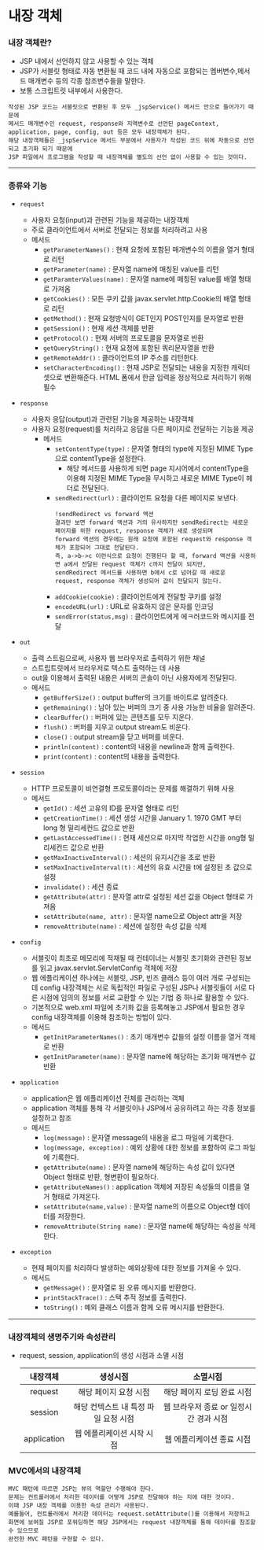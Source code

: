 # 내장 객체

### 내장 객체란?

* JSP 내에서 선언하지 않고 사용할 수 있는 객체
* JSP가 서블릿 형태로 자동 변환될 때 코드 내에 자동으로 포함되는 멤버변수,메서드 매개변수 등의 각종 참조변수들을 말한다.
* 보통 스크립트릿 내부에서 사용한다.

```
작성된 JSP 코드는 서블릿으로 변환된 후 모두 _jspService() 메서드 안으로 들어가기 때문에 
메서드 매개변수인 request, response와 지역변수로 선언된 pageContext, application, page, config, out 등은 모두 내장객체가 된다. 
해당 내장객체들은 _jspService 메서드 부분에서 사용자가 작성된 코드 위에 자동으로 선언되고 초기화 되기 때문에 
JSP 파일에서 프로그램을 작성할 때 내장객체를 별도의 선언 없이 사용할 수 있는 것이다.
```

***

### 종류와 기능

* ``request``
    * 사용자 요청(input)과 관련된 기능을 제공하는 내장객체
    * 주로 클라이언트에서 서버로 전달되는 정보를 처리하려고 사용
    * 메서드
        * ``getParameterNames()`` : 현재 요청에 포함된 매개변수의 이름을 열거 형태로 리턴
        * ``getParameter(name)`` : 문자열 name에 매칭된 value를 리턴
        * ``getParamterValues(name)`` : 문자열 name에 매칭된 value를 배열 형태로 가져옴
        * ``getCookies()`` : 모든 쿠키 값을 javax.servlet.http.Cookie의 배열 형태로 리턴
        * ``getMethod()`` : 현재 요청방식이 GET인지 POST인지를 문자열로 반환
        * ``getSession()`` : 현재 세션 객체를 반환
        * ``getProtocol()`` : 현재 서버의 프로토콜을 문자열로 반환
        * ``getQueryString()`` : 현재 요청에 포함된 쿼리문자열을 반환
        * ``getRemoteAddr()`` :    클라이언트의 IP 주소를 리턴한다.
        * ``setCharacterEncoding()`` : 현재 JSP로 전달되는 내용을 지정한 캐릭터셋으로 변환해준다. HTML 폼에서 한글 입력을 정상적으로 처리하기 위해 필수


* ``response``
    * 사용자 응답(output)과 관련된 기능을 제공하는 내장객체
    * 사용자 요청(request)를 처리하고 응답을 다른 페이지로 전달하는 기능을 제공
        * 메서드
            * ``setContentType(type)`` : 문자열 형태의 type에 지정된 MIME Type으로 contentType을 설정한다.
                * 해당 메서드를 사용하게 되면 page 지시어에서 contentType을 이용해 지정된 MIME Type을 무시하고 새로운 MIME Type이 헤더로 전달된다.
            * ``sendRedirect(url)`` : 클라이언트 요청을 다른 페이지로 보낸다.
              ```
              !sendRedirect vs forward 액션
              결과만 보면 forward 액션과 거의 유사하지만 sendRedirect는 새로운 페이지를 위한 request, response 객체가 새로 생성되며
              forward 액션의 경우에는 원래 요청에 포함된 request와 response 객체가 포함되어 그대로 전달된다. 
              즉, a->b->c 이런식으로 요청이 진행된다 할 때, forward 액션을 사용하면 a에서 전달된 request 객체가 c까지 전달이 되지만,
              sendRedirect 메서드를 사용하면 b에서 c로 넘어갈 때 새로운 request, response 객체가 생성되어 값이 전달되지 않는다.
              ```
            * ``addCookie(cookie)`` : 클라이언트에게 전달할 쿠키를 설정
            * ``encodeURL(url)`` : URL로 유효하지 않은 문자를 인코딩
            * ``sendError(status,msg)`` : 클라이언트에게 에ㅋ러코드와 메시지를 전달


* ``out``
    * 출력 스트림으로써, 사용자 웹 브라우저로 출력하기 위한 채널
    * 스트립트릿에서 브라우저로 텍스트 출력하는 데 사용
    * out을 이용해서 출력된 내용은 서버의 콘솔이 아닌 사용자에게 전달된다.
    * 메서드
        * ``getBufferSize()`` : output buffer의 크기를 바이트로 알려준다.
        * ``getRemaining()`` : 남아 있는 버퍼의 크기 중 사용 가능한 비율을 알려준다.
        * ``clearBuffer()`` : 버퍼에 있는 콘텐츠를 모두 지운다.
        * ``flush()`` : 버퍼를 지우고 output stream도 비운다.
        * ``close()`` : output stream을 닫고 버퍼를 비운다.
        * ``println(content)`` : content의 내용을 newline과 함께 출력한다.
        * ``print(content)`` : content의 내용을 출력한다.


* ``session``
    * HTTP 프로토콜이 비연결형 프로토콜이라는 문제를 해결하기 위해 사용
    * 메서드
        * ``getId()`` : 세션 고유의 ID를 문자열 형태로 리턴
        * ``getCreationTime()`` : 세션 생성 시간을 January 1. 1970 GMT 부터 long 형 밀리세컨드 값으로 반환
        * ``getLastAccessedTime()`` : 현재 세션으로 마지막 작업한 시간을 ong형 밀리세컨드 값으로 반환
        * ``getMaxInactiveInterval()`` : 세션의 유지시간을 초로 반환
        * ``setMaxInactiveInterval(t)`` : 세션의 유효 시간을 t에 설정된 초 값으로 설정
        * ``invalidate()`` : 세션 종료
        * ``getAttribute(attr)`` : 문자열 attr로 설정된 세션 값을 Object 형태로 가져옴
        * ``setAttribute(name, attr)`` : 문자열 name으로 Object attr을 저장
        * ``removeAttribute(name)`` : 세션에 설정한 속성 값을 삭제


* ``config``
    * 서블릿이 최초로 메모리에 적재될 때 컨테이너는 서블릿 초기화와 관련된 정보를 읽고 javax.servlet.ServletConfig 객체에 저장
    * 웹 에플리케이션 하나에는 서블릿, JSP, 빈즈 클래스 등이 여러 개로 구성되는데 config 내장객체는 서로 독립적인 파일로 구성된 JSP나 서블릿들이 서로 다른 시점에 임의의 정보를 서로 교환할 수
      있는 기법 중 하나로 활용할 수 있다.
    * 기본적으로 web.xml 파일에 초기화 값을 등록해놓고 JSP에서 필요한 경우 config 내장객체를 이용해 참조하는 방법이 있다.
    * 메서드
        * ``getInitParameterNames()`` : 초기 매개변수 값들의 설정 이름을 열거 객체로 반환
        * ``getInitParameter(name)`` : 문자열 name에 해당하는 초기화 매개변수 값 반환


* ``application``
    * application은 웹 에플리케이션 전체를 관리하는 객체
    * application 객체를 통해 각 서블릿이나 JSP에서 공유하려고 하는 각종 정보를 설정하고 참조
    * 메서드
        * ``log(message)`` : 문자열 message의 내용을 로그 파일에 기록한다.
        * ``log(message, exception)`` : 예외 상황에 대한 정보를 포함하여 로그 파일에 기록한다.
        * ``getAttribute(name)`` : 문자열 name에 해당하는 속성 값이 있다면 Object 형태로 반환, 형변환이 필요하다.
        * ``getAttributeNames()`` : application 객체에 저장된 속성들의 이름을 열거 형태로 가져온다.
        * ``setAttribute(name,value)`` : 문자열 name의 이름으로 Object형 데이터를 저장한다.
        * ``removeAttribute(String name)`` : 문자열 name에 해당하는 속성을 삭제한다.


* ``exception``
    * 현재 페이지를 처리하다 발생하는 예외상황에 대한 정보를 가져올 수 있다.
    * 메서드
        * ``getMessage()`` : 문자열로 된 오류 메시지를 반환한다.
        * ``printStackTrace()`` : 스택 추적 정보를 출력한다.
        * ``toString()`` : 예외 클래스 이름과 함께 오류 메시지를 반환한다.

***

### 내장객체의 생명주기와 속성관리

* request, session, application의 생성 시점과 소멸 시점

  |내장객체|생성시점|소멸시점|
    |:---:|:---:|:---:|
  |request|해당 페이지 요청 시점|해당 페이지 로딩 완료 시점|
  |session |해당 컨텍스트 내 특정 파일 요청 시점|웹 브라우저 종료 or 일정시간 경과 시점|
  |application|웹 에플리케이션 시작 시점|웹 에플리케이션 종료 시점|

### MVC에서의 내장객체
```
MVC 패턴에 따르면 JSP는 뷰의 역할만 수행해야 한다. 
문제는 컨트롤러에서 처리한 데이터를 어떻게 JSP로 전달해야 하는 지에 대한 것이다. 
이때 JSP 내장 객체를 이용한 속성 관리가 사용된다. 
예를들어, 컨트롤러에서 처리한 데이터는 request.setAttribute()를 이용해서 저장하고 
화면에 보여질 JSP로 포워딩하면 해당 JSP에서는 request 내장객체를 통해 데이터를 참조할 수 있으므로
완전한 MVC 패턴을 구현할 수 있다.
```